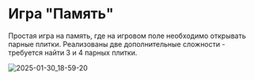 # Игра "Память"

Простая игра на память, где на игровом поле необходимо открывать парные плитки. Реализованы две дополнительные сложности - требуется найти 3 и 4 парных плитки.

![2025-01-30_18-59-20](https://github.com/user-attachments/assets/250145dc-8c4e-4c6f-b244-7cb1473c6d28)
